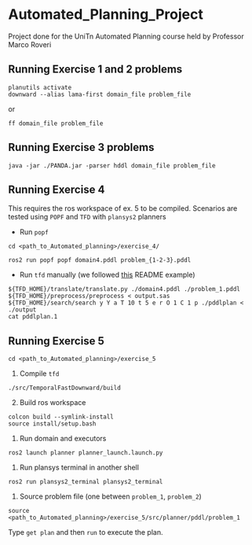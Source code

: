 # Automated_Planning_Project
Project done for the UniTn Automated Planning course held by Professor Marco Roveri

## Running Exercise 1 and 2 problems
```
planutils activate
downward --alias lama-first domain_file problem_file
```
or
```
ff domain_file problem_file
```

## Running Exercise 3 problems
```
java -jar ./PANDA.jar -parser hddl domain_file problem_file
```

## Running Exercise 4
This requires the ros workspace of ex. 5 to be compiled.
Scenarios are tested using `POPF` and `TFD` with `plansys2` planners

- Run `popf` 
```
cd <path_to_Automated_planning>/exercise_4/
```
```
ros2 run popf popf domain4.pddl problem_{1-2-3}.pddl
```
- Run `tfd` manually (we followed [this](https://github.com/sea-bass/TemporalFastDownward/tree/master/example) README example)

```
${TFD_HOME}/translate/translate.py ./domain4.pddl ./problem_1.pddl
${TFD_HOME}/preprocess/preprocess < output.sas
${TFD_HOME}/search/search y Y a T 10 t 5 e r O 1 C 1 p ./pddlplan < ./output
cat pddlplan.1
``` 

## Running Exercise 5
```
cd <path_to_Automated_planning>/exercise_5
```
1. Compile `tfd`
```
./src/TemporalFastDownward/build
```
2. Build ros workspace
```
colcon build --symlink-install
source install/setup.bash
```
1. Run domain and executors
```
ros2 launch planner planner_launch.launch.py
```
1. Run plansys terminal in another shell
```
ros2 run plansys2_terminal plansys2_terminal
```
1. Source problem file (one between `problem_1`, `problem_2`)
```
source <path_to_Automated_planning>/exercise_5/src/planner/pddl/problem_1
```
Type `get plan` and then `run` to execute the plan.
